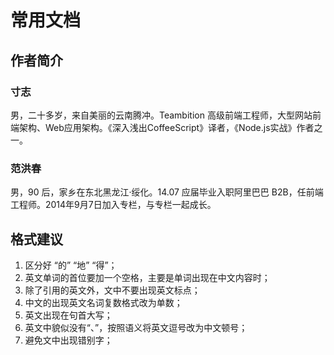 # 常用文档

## 作者简介

### 寸志

男，二十多岁，来自美丽的云南腾冲。Teambition 高级前端工程师，大型网站前端架构、Web应用架构。《深入浅出CoffeeScript》译者，《Node.js实战》作者之一。

### 范洪春

男，90 后，家乡在东北黑龙江·绥化。14.07 应届毕业入职阿里巴巴 B2B，任前端工程师。2014年9月7日加入专栏，与专栏一起成长。

## 格式建议

1. 区分好 “的” “地” “得”；
2. 英文单词的首位要加一个空格，主要是单词出现在中文内容时；
3. 除了引用的英文外，文中不要出现英文标点；
4. 中文的出现英文名词复数格式改为单数；
5. 英文出现在句首大写；
6. 英文中貌似没有“、”，按照语义将英文逗号改为中文顿号；
7. 避免文中出现错别字；